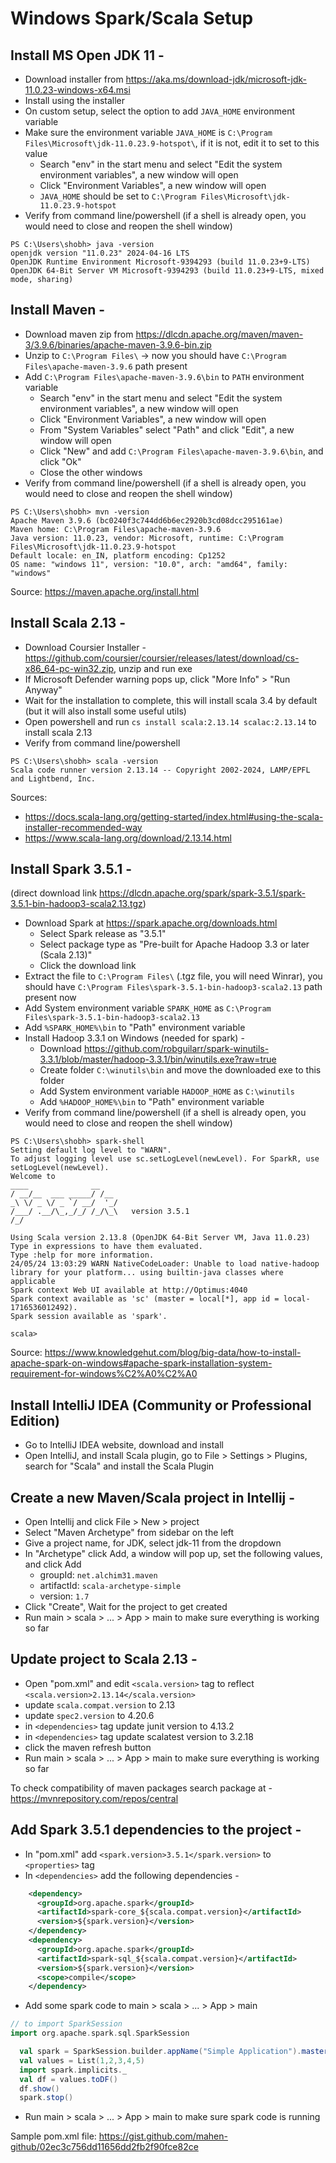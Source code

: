 # Windows Spark/Scala Setup

## Install MS Open JDK 11 -

- Download installer from https://aka.ms/download-jdk/microsoft-jdk-11.0.23-windows-x64.msi
- Install using the installer
- On custom setup, select the option to add `JAVA_HOME` environment variable
- Make sure the environment variable `JAVA_HOME` is `C:\Program Files\Microsoft\jdk-11.0.23.9-hotspot\`, if it is not, edit it to set to this value
    - Search "env" in the start menu and select "Edit the system environment variables", a new window will open
    - Click "Environment Variables", a new window will open
    - `JAVA_HOME` should be set to `C:\Program Files\Microsoft\jdk-11.0.23.9-hotspot`
- Verify from command line/powershell (if a shell is already open, you would need to close and reopen the shell window)

```
PS C:\Users\shobh> java -version
openjdk version "11.0.23" 2024-04-16 LTS
OpenJDK Runtime Environment Microsoft-9394293 (build 11.0.23+9-LTS)
OpenJDK 64-Bit Server VM Microsoft-9394293 (build 11.0.23+9-LTS, mixed mode, sharing)
```


## Install Maven -
- Download maven zip from https://dlcdn.apache.org/maven/maven-3/3.9.6/binaries/apache-maven-3.9.6-bin.zip
- Unzip to `C:\Program Files\` -> now you should have `C:\Program Files\apache-maven-3.9.6` path present
- Add `C:\Program Files\apache-maven-3.9.6\bin` to `PATH` environment variable
    - Search "env" in the start menu and select "Edit the system environment variables", a new window will open
    - Click "Environment Variables", a new window will open
    - From "System Variables" select "Path" and click "Edit", a new window will open
    - Click "New" and add `C:\Program Files\apache-maven-3.9.6\bin`, and click "Ok"
    - Close the other windows
- Verify from command line/powershell (if a shell is already open, you would need to close and reopen the shell window)

```
PS C:\Users\shobh> mvn -version
Apache Maven 3.9.6 (bc0240f3c744dd6b6ec2920b3cd08dcc295161ae)
Maven home: C:\Program Files\apache-maven-3.9.6
Java version: 11.0.23, vendor: Microsoft, runtime: C:\Program Files\Microsoft\jdk-11.0.23.9-hotspot
Default locale: en_IN, platform encoding: Cp1252
OS name: "windows 11", version: "10.0", arch: "amd64", family: "windows"
```

Source: https://maven.apache.org/install.html



## Install Scala 2.13 -
- Download Coursier Installer - https://github.com/coursier/coursier/releases/latest/download/cs-x86_64-pc-win32.zip, unzip and run exe
- If Microsoft Defender warning pops up, click "More Info" > "Run Anyway"
- Wait for the installation to complete, this will install scala 3.4 by default (but it will also install some useful utils)
- Open powershell and run `cs install scala:2.13.14 scalac:2.13.14` to install scala 2.13
- Verify from command line/powershell

```
PS C:\Users\shobh> scala -version
Scala code runner version 2.13.14 -- Copyright 2002-2024, LAMP/EPFL and Lightbend, Inc.
```

Sources:
- https://docs.scala-lang.org/getting-started/index.html#using-the-scala-installer-recommended-way
- https://www.scala-lang.org/download/2.13.14.html



## Install Spark 3.5.1 -

(direct download link https://dlcdn.apache.org/spark/spark-3.5.1/spark-3.5.1-bin-hadoop3-scala2.13.tgz)

- Download Spark at https://spark.apache.org/downloads.html
    - Select Spark release as "3.5.1"
    - Select package type as "Pre-built for Apache Hadoop 3.3 or later (Scala 2.13)"
    - Click the download link
- Extract the file to `C:\Program Files\` (.tgz file, you will need Winrar), you should have `C:\Program Files\spark-3.5.1-bin-hadoop3-scala2.13` path present now
- Add System environment variable `SPARK_HOME` as `C:\Program Files\spark-3.5.1-bin-hadoop3-scala2.13`
- Add `%SPARK_HOME%\bin` to "Path" environment variable
- Install Hadoop 3.3.1 on Windows (needed for spark) -
    - Download https://github.com/robguilarr/spark-winutils-3.3.1/blob/master/hadoop-3.3.1/bin/winutils.exe?raw=true
    - Create folder `C:\winutils\bin` and move the downloaded exe to this folder
    - Add System environment variable `HADOOP_HOME` as `C:\winutils`
    - Add `%HADOOP_HOME%\bin` to "Path" environment variable
- Verify from command line/powershell (if a shell is already open, you would need to close and reopen the shell window)

```
PS C:\Users\shobh> spark-shell
Setting default log level to "WARN".
To adjust logging level use sc.setLogLevel(newLevel). For SparkR, use setLogLevel(newLevel).
Welcome to
____              __
/ __/__  ___ _____/ /__
_\ \/ _ \/ _ `/ __/  '_/
/___/ .__/\_,_/_/ /_/\_\   version 3.5.1
/_/

Using Scala version 2.13.8 (OpenJDK 64-Bit Server VM, Java 11.0.23)
Type in expressions to have them evaluated.
Type :help for more information.
24/05/24 13:03:29 WARN NativeCodeLoader: Unable to load native-hadoop library for your platform... using builtin-java classes where applicable
Spark context Web UI available at http://Optimus:4040
Spark context available as 'sc' (master = local[*], app id = local-1716536012492).
Spark session available as 'spark'.

scala>
```

Source: https://www.knowledgehut.com/blog/big-data/how-to-install-apache-spark-on-windows#apache-spark-installation-system-requirement-for-windows%C2%A0%C2%A0



## Install IntelliJ IDEA (Community or Professional Edition)
- Go to IntelliJ IDEA website, download and install
- Open IntelliJ, and install Scala plugin, go to File > Settings > Plugins, search for "Scala" and install the Scala Plugin



## Create a new Maven/Scala project in Intellij -
- Open Intellij and click File > New > project
- Select "Maven Archetype" from sidebar on the left
- Give a project name, for JDK, select jdk-11 from the dropdown
- In "Archetype" click Add, a window will pop up, set the following values, and click Add
    - groupId: `net.alchim31.maven`
    - artifactId: `scala-archetype-simple`
    - version: `1.7`
- Click "Create", Wait for the project to get created
- Run main > scala > ... > App > main to make sure everything is working so far



## Update project to Scala 2.13 -
- Open "pom.xml" and edit `<scala.version>` tag to reflect `<scala.version>2.13.14</scala.version>`
- update `scala.compat.version` to 2.13
- update `spec2.version` to 4.20.6
- in `<dependencies>` tag update junit version to 4.13.2
- in `<dependencies>` tag update scalatest version to 3.2.18
- click the maven refresh button
- Run main > scala > ... > App > main to make sure everything is working so far

To check compatibility of maven packages search package at - https://mvnrepository.com/repos/central

## Add Spark 3.5.1 dependencies to the project -
- In "pom.xml" add `<spark.version>3.5.1</spark.version>` to `<properties>` tag
- In `<dependencies>` add the following dependencies -

```xml
    <dependency>
      <groupId>org.apache.spark</groupId>
      <artifactId>spark-core_${scala.compat.version}</artifactId>
      <version>${spark.version}</version>
    </dependency>
    <dependency>
      <groupId>org.apache.spark</groupId>
      <artifactId>spark-sql_${scala.compat.version}</artifactId>
      <version>${spark.version}</version>
      <scope>compile</scope>
    </dependency>
```

- Add some spark code to main > scala > ... > App > main


```scala
// to import SparkSession
import org.apache.spark.sql.SparkSession
```

```scala
  val spark = SparkSession.builder.appName("Simple Application").master("local[*]").getOrCreate()
  val values = List(1,2,3,4,5)
  import spark.implicits._
  val df = values.toDF()
  df.show()
  spark.stop()
```


- Run main > scala > ... > App > main to make sure spark code is running

Sample pom.xml file: https://gist.github.com/mahen-github/02ec3c756dd11656dd2fb2f90fce82ce




